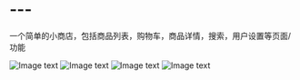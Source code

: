 # ---
一个简单的小商店，包括商品列表，购物车，商品详情，搜索，用户设置等页面/功能

![Image text](https://raw.githubusercontent.com/Yx-321/image-folder/master/%E5%88%97%E8%A1%A8.png)
![Image text](https://raw.githubusercontent.com/Yx-321/image-folder/master/%E8%AF%A6%E6%83%85.png?token=ANTZVIZPPEKA52EBCR462A27NW7I6)
![Image text](https://raw.githubusercontent.com/Yx-321/image-folder/master/%E8%B4%AD%E7%89%A9%E8%BD%A6.png?token=ANTZVI2UR5WHQ4U6YVDMMG27NW7JE)
![Image text](https://raw.githubusercontent.com/Yx-321/image-folder/master/%E6%88%91%E7%9A%84.png?token=ANTZVIZPZDWM6BXX4KDGAC27NW7IG)
